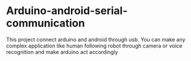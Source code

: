 # Arduino-android-serial-communication
This project connect arduino and android through usb. You can make any complex application like human following robot through camera or voice recognition and make arduino act accordingly
